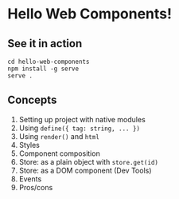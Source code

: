 # Hello Web Components!

## See it in action

```shell
cd hello-web-components
npm install -g serve
serve .
```

## Concepts

1. Setting up project with native modules
2. Using `define({ tag: string, ... })`
3. Using `render()` and `html`
4. Styles
5. Component composition
6. Store: as a plain object with `store.get(id)`
7. Store: as a DOM component (Dev Tools)
8. Events
9. Pros/cons
